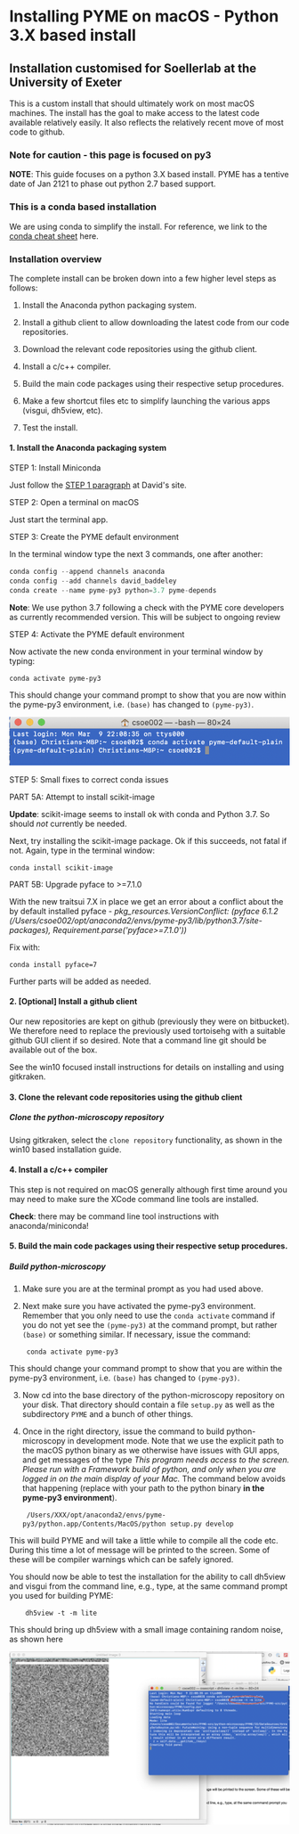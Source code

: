 # Installing PYME on macOS - Python 3.X based install

## Installation customised for Soellerlab at the University of Exeter

This is a custom install that should ultimately work on most macOS machines. The install has the goal to make access to the latest code available relatively easily. It also reflects the relatively recent move of most code to github.

### Note for caution - this page is focused on py3

**NOTE**: This guide focuses on a python 3.X based install. PYME has a tentive date of Jan 2121 to phase out python 2.7 based support.

### This is a conda based installation

We are using conda to simplify the install. For reference, we link to the [conda cheat sheet](https://docs.conda.io/projects/conda/en/latest/user-guide/cheatsheet.html) here.

### Installation overview

The complete install can be broken down into a few higher level steps as follows:

1. Install the Anaconda python packaging system.

2. Install a github client to allow downloading the latest code from our code repositories.

3. Download the relevant code repositories using the github client.

4. Install a c/c++ compiler.

4. Build the main code packages using their respective setup procedures.

5. Make a few shortcut files etc to simplify launching the various apps (visgui, dh5view, etc).

6. Test the install.

#### 1. Install the Anaconda packaging system

STEP 1: Install Miniconda

Just follow the [STEP 1 paragraph](http://python-microscopy.org/doc/Installation/InstallationWithAnaconda.html#step-1-installing-miniconda) at David's site.

STEP 2: Open a terminal on macOS

Just start the terminal app.

STEP 3: Create the PYME default environment

In the terminal window type the next 3 commands, one after another:

```python
conda config --append channels anaconda
conda config --add channels david_baddeley
conda create --name pyme-py3 python=3.7 pyme-depends
```
**Note**: We use python 3.7 following a check with the PYME core developers as currently recommended version. This will be subject to ongoing review 

STEP 4: Activate the PYME default environment

Now activate the new conda environment in your terminal window by typing:

    conda activate pyme-py3

This should change your command prompt to show that you are now within the pyme-py3 environment, i.e.  ```(base)``` has changed to ```(pyme-py3)```.

![conda-activate](images/conda-activate-env.png)

STEP 5: Small fixes to correct conda issues

PART 5A: Attempt to install scikit-image

**Update**: scikit-image seems to install ok with conda and Python 3.7. So should *not* currently be needed.

Next, try installing the scikit-image package. Ok if this succeeds, not fatal if not. Again, type in the terminal window:

    conda install scikit-image

PART 5B: Upgrade pyface to >=7.1.0

With the new traitsui 7.X in place we get an error about a conflict about the by default installed pyface - *pkg_resources.VersionConflict: (pyface 6.1.2 (/Users/csoe002/opt/anaconda2/envs/pyme-py3/lib/python3.7/site-packages), Requirement.parse('pyface>=7.1.0'))*

Fix with:

	conda install pyface=7

Further parts will be added as needed.

#### 2. [Optional] Install a github client

Our new repositories are kept on github (previously they were on bitbucket). We therefore need to replace the previously used tortoisehg with a suitable github GUI client if so desired. Note that a command line git should be available out of the box.

See the win10 focused install instructions for details on installing and using gitkraken.

#### 3. Clone the relevant code repositories using the github client

##### Clone the python-microscopy repository

Using gitkraken, select the ```clone repository``` functionality, as shown in the win10 based installation guide.

#### 4. Install a c/c++ compiler

This step is not required on macOS generally although first time around you may need to make sure the XCode command line tools are installed.

**Check**: there may be command line tool instructions with anaconda/miniconda!
	
#### 5. Build the main code packages using their respective setup procedures.

##### Build python-microscopy

1. Make sure you are at the terminal prompt as you had used above.

2. Next make sure you have activated the pyme-py3 environment. Remember that you only need to use the ```conda activate``` command if you do not yet see the ```(pyme-py3)``` at the command prompt, but rather ```(base)```  or something similar. If necessary, issue the command:

        conda activate pyme-py3

This should change your command prompt to show that you are within the pyme-py3 environment, i.e.  ```(base)``` has changed to ```(pyme-py3)```.

3. Now cd into the base directory of the python-microscopy repository on your disk. That directory should contain a file ```setup.py``` as well as the subdirectory ```PYME``` and a bunch of other things.

4. Once in the right directory, issue the command to build python-microscopy in development mode. Note that we use the explicit path to the macOS python binary as we otherwise have issues with GUI apps, and get messages of the type *This program needs access to the screen. Please run with a Framework build of python, and only when you are logged in on the main display of your Mac.* The command below avoids that happening (replace with your path to the python binary **in the pyme-py3 environment**).

        /Users/XXX/opt/anaconda2/envs/pyme-py3/python.app/Contents/MacOS/python setup.py develop

This will build PYME and will take a little while to compile all the code etc. During this time a lot of message will be printed to the screen. Some of these will be compiler warnings which can be safely ignored.

You should now be able to test the installation for the ability to call dh5view and visgui from the command line, e.g., type, at the same command prompt you used for building PYME:

        dh5view -t -m lite

This should bring up dh5view with a small image containing random noise, as shown here


![dh5view-test](images/dh5view-test.png)

